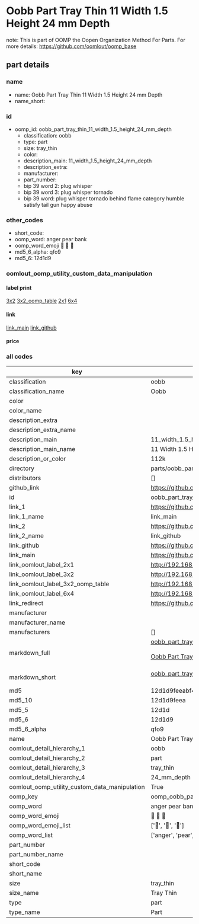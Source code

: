 # Oobb Part Tray Thin 11 Width 1.5 Height 24 mm Depth  

note: This is part of OOMP the Oopen Organization Method For Parts. For more details: https://github.com/oomlout/oomp_base

##  part details
  







### name
* name: Oobb Part Tray Thin 11 Width 1.5 Height 24 mm Depth
* name_short: 
### id
* oomp_id: oobb_part_tray_thin_11_width_1.5_height_24_mm_depth
  * classification: oobb
  * type: part
  * size: tray_thin
  * color: 
  * description_main: 11_width_1.5_height_24_mm_depth
  * description_extra: 
  * manufacturer: 
  * part_number: 
  * bip 39 word 2: plug whisper
  * bip 39 word 3: plug whisper tornado
  * bip 39 word: plug whisper tornado behind flame category humble satisfy tail gun happy abuse

### other_codes
* short_code: 
* oomp_word: anger pear bank
* oomp_word_emoji :anger: :pear: :bank:
* md5_6_alpha: qfo9
* md5_6: 12d1d9






### oomlout_oomp_utility_custom_data_manipulation
#### label print
[3x2](http://192.168.1.245:1112/?label=oomp%20qfo9)
[3x2_oomp_table](http://192.168.1.108:1112/?label=oomp%20qfo9)
[2x1](http://192.168.1.242:1112/?label=oomp%20qfo9)
[6x4](http://192.168.1.55:1112/?label=oomp%20qfo9)    

#### link

[link_main](https://github.com/oomlout/oomlout_oomp_version_1_messy/tree/main/parts/oobb_part_tray_thin_11_width_1.5_height_24_mm_depth) [link_github](https://github.com/oomlout/oomlout_oomp_version_1_messy/tree/main/parts/oobb_part_tray_thin_11_width_1.5_height_24_mm_depth)                             

#### price







### all codes 
| key | value |  
| --- | --- |  
| classification | oobb |  
| classification_name | Oobb |  
| color |  |  
| color_name |  |  
| description_extra |  |  
| description_extra_name |  |  
| description_main | 11_width_1.5_height_24_mm_depth |  
| description_main_name | 11 Width 1.5 Height 24 mm Depth |  
| description_or_color | 112k |  
| directory | parts/oobb_part_tray_thin_11_width_1.5_height_24_mm_depth |  
| distributors | [] |  
| github_link | https://github.com/oomlout/oomlout_oomp_part_src/tree/main/parts/oobb_part_tray_thin_11_width_1.5_height_24_mm_depth |  
| id | oobb_part_tray_thin_11_width_1.5_height_24_mm_depth |  
| link_1 | https://github.com/oomlout/oomlout_oomp_version_1_messy/tree/main/parts/oobb_part_tray_thin_11_width_1.5_height_24_mm_depth |  
| link_1_name | link_main |  
| link_2 | https://github.com/oomlout/oomlout_oomp_version_1_messy/tree/main/parts/oobb_part_tray_thin_11_width_1.5_height_24_mm_depth |  
| link_2_name | link_github |  
| link_github | https://github.com/oomlout/oomlout_oomp_version_1_messy/tree/main/parts/oobb_part_tray_thin_11_width_1.5_height_24_mm_depth |  
| link_main | https://github.com/oomlout/oomlout_oomp_version_1_messy/tree/main/parts/oobb_part_tray_thin_11_width_1.5_height_24_mm_depth |  
| link_oomlout_label_2x1 | http://192.168.1.242:1112/?label=oomp%20qfo9 |  
| link_oomlout_label_3x2 | http://192.168.1.245:1112/?label=oomp%20qfo9 |  
| link_oomlout_label_3x2_oomp_table | http://192.168.1.108:1112/?label=oomp%20qfo9 |  
| link_oomlout_label_6x4 | http://192.168.1.55:1112/?label=oomp%20qfo9 |  
| link_redirect | https://github.com/oomlout/oomlout_oomp_version_1_messy/tree/main/parts/oobb_part_tray_thin_11_width_1.5_height_24_mm_depth |  
| manufacturer |  |  
| manufacturer_name |  |  
| manufacturers | [] |  
| markdown_full | [oobb_part_tray_thin_11_width_1.5_height_24_mm_depth](none)<br>[](none)<br>[Oobb Part Tray Thin 11 Width 1.5 Height 24 Mm Depth](none)<br><br> |  
| markdown_short | [oobb_part_tray_thin_11_width_1.5_height_24_mm_depth](none)<br><br> |  
| md5 | 12d1d9feeabf4ddc90ac2149cafea536 |  
| md5_10 | 12d1d9feea |  
| md5_5 | 12d1d |  
| md5_6 | 12d1d9 |  
| md5_6_alpha | qfo9 |  
| name | Oobb Part Tray Thin 11 Width 1.5 Height 24 mm Depth |  
| oomlout_detail_hierarchy_1 | oobb |  
| oomlout_detail_hierarchy_2 | part |  
| oomlout_detail_hierarchy_3 | tray_thin |  
| oomlout_detail_hierarchy_4 | 24_mm_depth |  
| oomlout_oomp_utility_custom_data_manipulation | True |  
| oomp_key | oomp_oobb_part_tray_thin_11_width_1.5_height_24_mm_depth |  
| oomp_word | anger pear bank |  
| oomp_word_emoji | :anger: :pear: :bank: |  
| oomp_word_emoji_list | [':anger:', ':pear:', ':bank:'] |  
| oomp_word_list | ['anger', 'pear', 'bank'] |  
| part_number |  |  
| part_number_name |  |  
| short_code |  |  
| short_name |  |  
| size | tray_thin |  
| size_name | Tray Thin |  
| type | part |  
| type_name | Part |  
